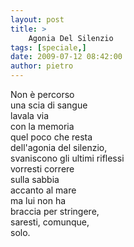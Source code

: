 ```yaml
---
layout: post
title: >
    Agonia Del Silenzio
tags: [speciale,]
date: 2009-07-12 08:42:00
author: pietro
---
```

Non è percorso<br/>una scia di sangue<br/>lavala via<br/>con la memoria<br/>quel poco che resta<br/>dell'agonia del silenzio,<br/>svaniscono gli ultimi riflessi<br/>vorresti correre<br/>sulla sabbia<br/>accanto al mare<br/>ma lui non ha<br/>braccia per stringere,<br/>saresti, comunque,<br/>solo.
